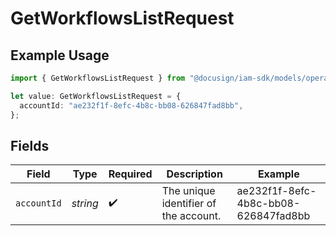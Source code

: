 # GetWorkflowsListRequest

## Example Usage

```typescript
import { GetWorkflowsListRequest } from "@docusign/iam-sdk/models/operations";

let value: GetWorkflowsListRequest = {
  accountId: "ae232f1f-8efc-4b8c-bb08-626847fad8bb",
};
```

## Fields

| Field                                 | Type                                  | Required                              | Description                           | Example                               |
| ------------------------------------- | ------------------------------------- | ------------------------------------- | ------------------------------------- | ------------------------------------- |
| `accountId`                           | *string*                              | :heavy_check_mark:                    | The unique identifier of the account. | ae232f1f-8efc-4b8c-bb08-626847fad8bb  |